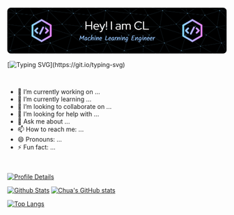 <!-- ### Hi there 👋 -->

![Header](./github-header-image-dark.png)

[![Typing SVG](https://readme-typing-svg.demolab.com/?lines=Hello+!+Welcome+to+my+profile+...;Please+view+projects+at+repositories+.;Thank+you+!!!)](https://git.io/typing-svg)

&nbsp;
- 🔭 I’m currently working on ...
- 🌱 I’m currently learning ...
- 👯 I’m looking to collaborate on ...
- 🤔 I’m looking for help with ...
- 💬 Ask me about ...
- 📫 How to reach me: ...
- 😄 Pronouns: ...
- ⚡ Fun fact: ...

&nbsp;

[![Profile Details](https://github-profile-summary-cards.vercel.app/api/cards/profile-details?username=liangchua&theme=tokyonight)](https://github.com/liangchua)

[![Github Stats](https://github-profile-summary-cards.vercel.app/api/cards/stats?username=liangchua&theme=tokyonight)](https://github.com/liangchua)
[![Chua's GitHub stats](https://github-readme-stats.vercel.app/api?username=liangchua&count_private=true&show_icons=true&include_all_commits=true&theme=tokyonight)](https://github.com/liangchua)

[![Top Langs](https://github-readme-stats.vercel.app/api/top-langs/?username=liangchua&theme=tokyonight&layout=compact)](https://github.com/liangchua/github-readme-stats)

<!--
[![Top Langs Repo](https://github-profile-summary-cards.vercel.app/api/cards/repos-per-language?username=liangchua&theme=tokyonight)](https://github.com/liangchua)

[![Top Langs Commit](https://github-profile-summary-cards.vercel.app/api/cards/most-commit-language?username=liangchua&theme=tokyonight)](https://github.com/liangchua)
-->

<!-- this shown the most used languages 
[![Top Langs](https://github-readme-stats.vercel.app/api/top-langs/?username=liangchua&layout=compact)](https://github.com/liangchua)
-->

<!--
**liangchua/liangchua** is a ✨ _special_ ✨ repository because its `README.md` (this file) appears on your GitHub profile.

Here are some ideas to get you started:

- 🔭 I’m currently working on ...
- 🌱 I’m currently learning ...
- 👯 I’m looking to collaborate on ...
- 🤔 I’m looking for help with ...
- 💬 Ask me about ...
- 📫 How to reach me: ...
- 😄 Pronouns: ...
- ⚡ Fun fact: ...
-->
